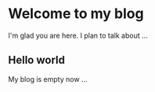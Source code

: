 # Welcome to my blog

I'm glad you are here. I plan to talk about ...
## Hello world 

My blog is empty now ...
